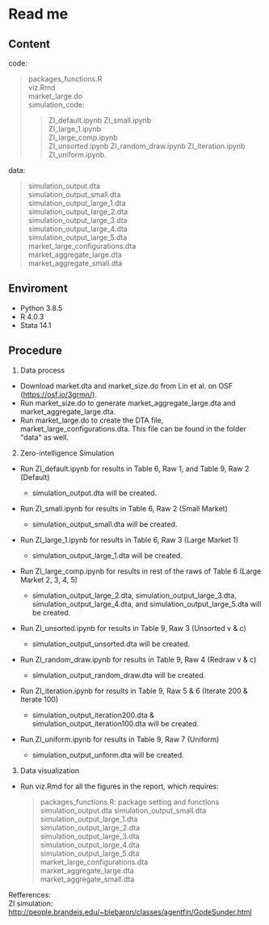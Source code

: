 # Read me

## Content  
code:  
> packages_functions.R  
> viz.Rmd  
> market_large.do   
> simulation_code:  
>> ZI_default.ipynb 
>> ZI_small.ipynb  
>> ZI_large_1.ipynb  
>> ZI_large_comp.ipynb  
>> ZI_unsorted.ipynb 
>> ZI_random_draw.ipynb 
>> ZI_iteration.ipynb 
>> ZI_uniform.ipynb.  

  
data:  
> simulation_output.dta  
> simulation_output_small.dta  
> simulation_output_large_1.dta  
> simulation_output_large_2.dta   
> simulation_output_large_3.dta  
> simulation_output_large_4.dta  
> simulation_output_large_5.dta  
> market_large_configurations.dta  
> market_aggregate_large.dta   
> market_aggregate_small.dta

## Enviroment  
- Python 3.8.5  
- R      4.0.3 
- Stata  14.1 

## Procedure
1. Data process
- Download market.dta and market_size.do from Lin et al. on OSF (https://osf.io/3grmn/).
- Run market_size.do to generate market_aggregate_large.dta and market_aggregate_large.dta.   
- Run market_large.do to create the DTA file, market_large_configurations.dta. This file can be found in the folder "data" as well.  


2. Zero-intelligence Simulation
- Run ZI_default.ipynb for results in Table 6, Raw 1, and Table 9, Raw 2 (Default)  
  - simulation_output.dta will be created.   
- Run ZI_small.ipynb for results in Table 6, Raw 2 (Small Market)   
  - simulation_output_small.dta will be created. 
- Run ZI_large_1.ipynb for results in Table 6, Raw 3 (Large Market 1)  
  - simulation_output_large_1.dta will be created. 
- Run ZI_large_comp.ipynb for results in rest of the raws of Table 6 (Large Market 2, 3, 4, 5)   
  - simulation_output_large_2.dta, simulation_output_large_3.dta, simulation_output_large_4.dta, and simulation_output_large_5.dta will be created.        
    

- Run ZI_unsorted.ipynb for results in Table 9, Raw 3 (Unsorted v & c)
  - simulation_output_unsorted.dta will be created.   
- Run ZI_random_draw.ipynb for results in Table 9, Raw 4 (Redraw v & c)  
  - simulation_output_random_draw.dta will be created.   
- Run ZI_iteration.ipynb for results in Table 9, Raw 5 & 6 (Iterate 200 & Iterate 100)  
  - simulation_output_iteration200.dta & simulation_output_iteration100.dta will be created.    
- Run ZI_uniform.ipynb for results in Table 9, Raw 7 (Uniform) 
  - simulation_output_unform.dta will be created.     

3. Data visualization  
- Run viz.Rmd for all the figures in the report, which requires: 
  > packages_functions.R: package setting and functions
  > simulation_output.dta
  > simulation_output_small.dta   
  > simulation_output_large_1.dta   
  > simulation_output_large_2.dta  
  > simulation_output_large_3.dta   
  > simulation_output_large_4.dta   
  > simulation_output_large_5.dta   
  > market_large_configurations.dta  
  > market_aggregate_large.dta   
  > market_aggregate_small.dta   


Refferences:  
ZI simulation: http://people.brandeis.edu/~blebaron/classes/agentfin/GodeSunder.html
